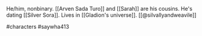 He/him, nonbinary. [[Arven Sada Turo]] and [[Sarah]] are his cousins. He's dating [[Silver Sora]]. Lives in [[Gladion's universe]]. [[@silvallyandweavile]]

#characters #saywha413 